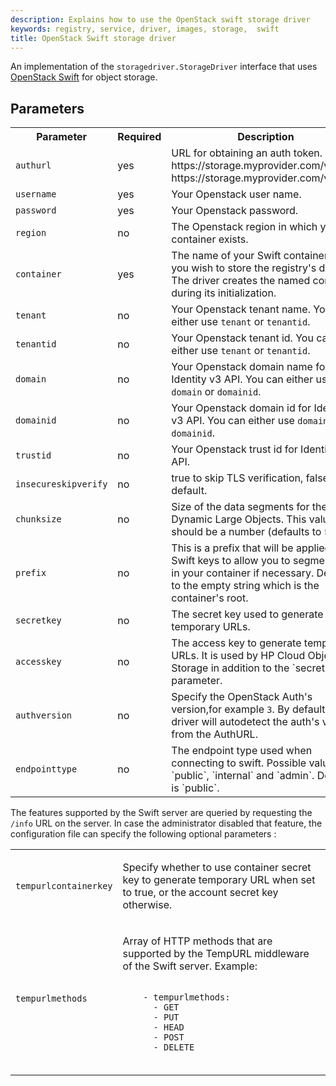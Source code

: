 ```yaml
---
description: Explains how to use the OpenStack swift storage driver
keywords: registry, service, driver, images, storage,  swift
title: OpenStack Swift storage driver
---
```


An implementation of the `storagedriver.StorageDriver` interface that uses
[OpenStack Swift](http://docs.openstack.org/developer/swift/) for object
storage.

## Parameters


<table>
  <tr>
    <th>Parameter</th>
    <th>Required</th>
    <th>Description</th>
  </tr>
  <tr>
    <td>
      <code>authurl</code>
    </td>
    <td>
      yes
    </td>
    <td>
      URL for obtaining an auth token. https://storage.myprovider.com/v2.0 or https://storage.myprovider.com/v3/auth
    </td>
  </tr>
  <tr>
    <td>
      <code>username</code>
    </td>
    <td>
      yes
    </td>
    <td>
      Your Openstack user name.
    </td>
  </tr>
  <tr>
    <td>
      <code>password</code>
    </td>
    <td>
      yes
    </td>
    <td>
      Your Openstack password.
    </td>
  </tr>
  <tr>
    <td>
      <code>region</code>
    </td>
    <td>
      no
    </td>
    <td>
      The Openstack region in which your container exists.
    </td>
  </tr>
  <tr>
    <td>
      <code>container</code>
    </td>
    <td>
      yes
    </td>
    <td>
      The name of your Swift container where you wish to store the registry's data. The driver creates the named container during its initialization.
    </td>
  </tr>
  <tr>
    <td>
      <code>tenant</code>
    </td>
    <td>
      no
    </td>
    <td>
      Your Openstack tenant name. You can either use <code>tenant</code> or <code>tenantid</code>.
    </td>
  </tr>
  <tr>
    <td>
      <code>tenantid</code>
    </td>
    <td>
      no
    </td>
    <td>
      Your Openstack tenant id. You can either use <code>tenant</code> or <code>tenantid</code>.
    </td>
  </tr>
  <tr>
    <td>
      <code>domain</code>
    </td>
    <td>
      no
    </td>
    <td>
      Your Openstack domain name for Identity v3 API. You can either use <code>domain</code> or <code>domainid</code>.
    </td>
  </tr>
  <tr>
    <td>
      <code>domainid</code>
    </td>
    <td>
      no
    </td>
    <td>
      Your Openstack domain id for Identity v3 API. You can either use <code>domain</code> or <code>domainid</code>.
    </td>
  </tr>
  <tr>
    <td>
      <code>trustid</code>
    </td>
    <td>
      no
    </td>
    <td>
      Your Openstack trust id for Identity v3 API.
    </td>
  </tr>
  <tr>
    <td>
      <code>insecureskipverify</code>
    </td>
    <td>
      no
    </td>
    <td>
      true to skip TLS verification, false by default.
    </td>
  </tr>
  <tr>
    <td>
      <code>chunksize</code>
    </td>
    <td>
      no
    </td>
    <td>
      Size of the data segments for the Swift Dynamic Large Objects. This value should be a number (defaults to 5M).
    </td>
  </tr>
  <tr>
    <td>
      <code>prefix</code>
    </td>
    <td>
      no
    </td>
    <td>
      This is a prefix that will be applied to all Swift keys to allow you to segment data in your container if necessary. Defaults to the empty string which is the container's root.
    </td>
  </tr>
  <tr>
    <td>
      <code>secretkey</code>
    </td>
    <td>
      no
    </td>
    <td>
      The secret key used to generate temporary URLs.
    </td>
  </tr>
  <tr>
    <td>
      <code>accesskey</code>
    </td>
    <td>
      no
    </td>
    <td>
      The access key to generate temporary URLs. It is used by HP Cloud Object Storage in addition to the `secretkey` parameter.
    </td>
  </tr>
  <tr>
    <td>
      <code>authversion</code>
    </td>
    <td>
      no
    </td>
    <td>
      Specify the OpenStack Auth's version,for example <code>3</code>. By default the driver will autodetect the auth's version from the AuthURL.
    </td>
  </tr>
  <tr>
    <td>
      <code>endpointtype</code>
    </td>
    <td>
      no
    </td>
    <td>
      The endpoint type used when connecting to swift. Possible values are `public`, `internal` and `admin`. Default is `public`.
    </td>
  </tr>
</table>

The features supported by the Swift server are queried by requesting the `/info`
URL on the server. In case the administrator disabled that feature, the
configuration file can specify the following optional parameters :

<table>
<tr>
    <td>
    <code>tempurlcontainerkey</code>
    </td>
    <td>
    <p>
    Specify whether to use container secret key to generate temporary URL when set to true, or the account secret key otherwise.</p>
    </p>
    </td>
</tr>
<tr>
    <td>
    <code>tempurlmethods</code>
    </td>
    <td>
    <p>
    Array of HTTP methods that are supported by the TempURL middleware of the Swift server. Example:</p>
    <code>
    - tempurlmethods:
      - GET
      - PUT
      - HEAD
      - POST
      - DELETE
    </code>
    </p>
    </td>
</tr>
</table>